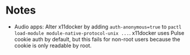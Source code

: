 # Notes

- Audio apps: Alter x11docker by adding `auth-anonymous=true` to `pactl load-module module-native-protocol-unix ...`. x11docker uses Pulse cookie auth by default, but this fails for non-root users because the cookie is only readable by root.
